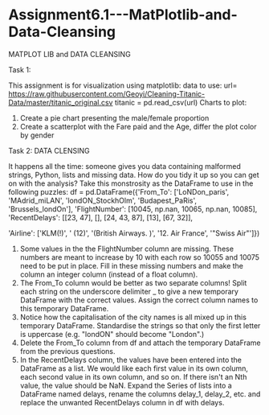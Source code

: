 # Assignment6.1---MatPlotlib-and-Data-Cleansing
MATPLOT LIB and DATA CLEANSING

Task 1:

This assignment is for visualization using matplotlib:
data to use:
url= https://raw.githubusercontent.com/Geoyi/Cleaning-Titanic-Data/master/titanic_original.csv
titanic = pd.read_csv(url)
Charts to plot:
1. Create a pie chart presenting the male/female proportion
2. Create a scatterplot with the Fare paid and the Age, differ the plot color by gender

Task 2: DATA CLENSING

It happens all the time: someone gives you data containing malformed strings, Python, lists and
missing data. How do you tidy it up so you can get on with the analysis?
Take this monstrosity as the DataFrame to use in the following puzzles:
df = pd.DataFrame({'From_To': ['LoNDon_paris', 'MAdrid_miLAN', 'londON_StockhOlm',
'Budapest_PaRis', 'Brussels_londOn'],
'FlightNumber': [10045, np.nan, 10065, np.nan, 10085],
'RecentDelays': [[23, 47], [], [24, 43, 87], [13], [67, 32]],

'Airline': ['KLM(!)', '<Air France> (12)', '(British Airways. )', '12. Air France', '"Swiss Air"']})

1. Some values in the the FlightNumber column are missing. These numbers are meant to
increase by 10 with each row so 10055 and 10075 need to be put in place. Fill in these missing
numbers and make the column an integer column (instead of a float column).
2. The From_To column would be better as two separate columns! Split each string on the
underscore delimiter _ to give a new temporary DataFrame with the correct values. Assign the
correct column names to this temporary DataFrame.
3. Notice how the capitalisation of the city names is all mixed up in this temporary DataFrame.
Standardise the strings so that only the first letter is uppercase (e.g. "londON" should become
"London".)
4. Delete the From_To column from df and attach the temporary DataFrame from the previous
questions.
5. In the RecentDelays column, the values have been entered into the DataFrame as a list. We
would like each first value in its own column, each second value in its own column, and so on. If
there isn't an Nth value, the value should be NaN.
Expand the Series of lists into a DataFrame named delays, rename the columns delay_1,
delay_2, etc. and replace the unwanted RecentDelays column in df with delays.

